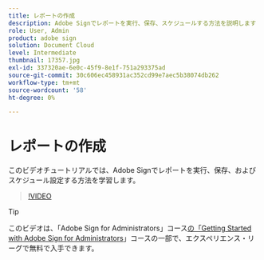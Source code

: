 ```yaml
---
title: レポートの作成
description: Adobe Signでレポートを実行、保存、スケジュールする方法を説明します
role: User, Admin
product: adobe sign
solution: Document Cloud
level: Intermediate
thumbnail: 17357.jpg
exl-id: 337320ae-6e0c-45f9-8e1f-751a293375ad
source-git-commit: 30c606ec458931ac352cd99e7aec5b38074db262
workflow-type: tm+mt
source-wordcount: '58'
ht-degree: 0%

---
```


# レポートの作成

このビデオチュートリアルでは、Adobe Signでレポートを実行、保存、およびスケジュール設定する方法を学習します。

>[!VIDEO](https://video.tv.adobe.com/v/17357?hidetitle=true)

>[!TIP]
>
>このビデオは、「Adobe Sign for Administrators」コース[の「Getting Started with Adobe Sign for Administrators](https://experienceleague.adobe.com/?recommended=Sign-A-1-2020.2)」コースの一部で、エクスペリエンス・リーグで無料で入手できます。
